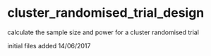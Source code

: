 # cluster_randomised_trial_design
calculate the sample size and power for a cluster randomised trial

initial files added 14/06/2017

